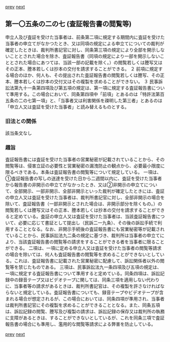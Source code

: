 [prev](/specific\markdowns\特許法\143_Mp-Ch_4-Se_2-At_105_2_6.md)
[next](/specific\markdowns\特許法\145_Mp-Ch_4-Se_2-At_105_2_8.md)
## 第一〇五条の二の七 (査証報告書の閲覧等)
申立人及び査証を受けた当事者は、前条第二項に規定する期間内に査証を受けた当事者の申立てがなかつたとき、又は同項の規定による申立てについての裁判が確定したときは、裁判所書記官に対し、同条第三項の規定により全部を開示しないこととされた場合を除き、査証報告書（同項の規定により一部を開示しないこととされた場合にあつては、当該一部の記載を除く。）の閲覧若しくは謄写又はその正本、謄本若しくは抄本の交付を請求することができる。
２ 前項に規定する場合のほか、何人も、その提出された査証報告書の閲覧若しくは謄写、その正本、謄本若しくは抄本の交付又はその複製を求めることができない。
３ 民事訴訟法第九十一条第四項及び第五項の規定は、第一項に規定する査証報告書について準用する。この場合において、同条第四項中「前項」とあるのは「特許法第百五条の二の七第一項」と、「当事者又は利害関係を疎明した第三者」とあるのは「申立人又は査証を受けた当事者」と読み替えるものとする。

### 旧法との関係
該当条文なし

### 趣旨
査証報告書には査証を受けた当事者の営業秘密が記載されていることから、その閲覧等は、侵害立証の必要性と営業秘密の漏洩防止の観点から、必要最小限度に限るべきである。本条は査証報告書の閲覧等について規定している。
一項は、①査証報告書の写しの送達を受けた日から二週間以内に、査証を受けた当事者から報告書の非開示の申立てがなかったとき、又は②非開示の申立てについて、全部開示、一部非開示、全部非開示といった裁判が確定したときには、査証の申立人又は査証を受けた当事者は、裁判所書記官に対し、全部非開示の場合を除いて、査証報告書（一部非開示とされた場合は、非開示部分を除くもの。）の閲覧若しくは謄写又はその正本、謄本若しくは抄本の交付を請求することができると定めている。査証の申立人又は査証を受けた当事者は、当該査証報告書について、必要に応じて書証として提出し（民訴二一九条）、その後の訴訟手続で利用することとなる。なお、非開示手続後の査証報告書にも営業秘密等が記載されていることから、民事訴訟法九二条の規定に基づき、裁判所は当事者の申立てにより、当該査証報告書の閲覧等の請求をすることができる者を当事者に限ることができる。
二項は、一項に定める申立人又は査証を受けた当事者の閲覧等請求の場合を除いては、何人も査証報告書の閲覧等を求めることができないとしている。これは、査証報告書に記載された営業秘密に配慮して、訴訟関係者以外の閲覧等を禁じたものである。
三項は、民事訴訟法九一条四項及び五項の規定は、一項に規定する査証報告書について準用すると定めている。同条四項は、訴訟記録中の録音テープ又はビデオテープに関しては、同条三項を適用しない代わりに、当事者等の請求があるときは、裁判所書記官は、その複製を許さなければならないと規定している。査証報告書についても、録音テープやビデオテープが含まれる場合が想定されるが、この場合においては、同条四項が準用され、当事者は裁判所書記官にその複製を求めることができることとなる。また、同条五項は、訴訟記録の閲覧、謄写及び複製の請求は、訴訟記録の保存又は裁判所の執務に支障があるときは、することができないとしているが、これを同条三項で査証報告書の場合にも準用し、濫用的な閲覧等請求による弊害を防止している。

[prev](/specific\markdowns\特許法\143_Mp-Ch_4-Se_2-At_105_2_6.md)
[next](/specific\markdowns\特許法\145_Mp-Ch_4-Se_2-At_105_2_8.md)